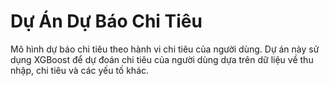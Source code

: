 # Dự Án Dự Báo Chi Tiêu
Mô hình dự báo chi tiêu theo hành vi chi tiêu của người dùng. Dự án này sử dụng XGBoost để dự đoán chi tiêu của người dùng dựa trên dữ liệu về thu nhập, chi tiêu và các yếu tố khác.

